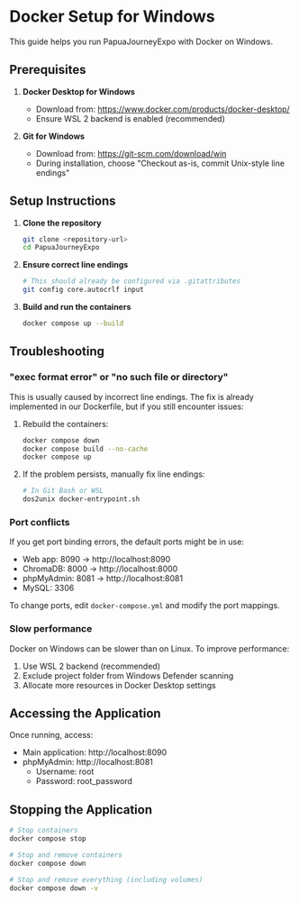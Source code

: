 # Docker Setup for Windows

This guide helps you run PapuaJourneyExpo with Docker on Windows.

## Prerequisites

1. **Docker Desktop for Windows**
   - Download from: https://www.docker.com/products/docker-desktop/
   - Ensure WSL 2 backend is enabled (recommended)

2. **Git for Windows**
   - Download from: https://git-scm.com/download/win
   - During installation, choose "Checkout as-is, commit Unix-style line endings"

## Setup Instructions

1. **Clone the repository**
   ```bash
   git clone <repository-url>
   cd PapuaJourneyExpo
   ```

2. **Ensure correct line endings**
   ```bash
   # This should already be configured via .gitattributes
   git config core.autocrlf input
   ```

3. **Build and run the containers**
   ```bash
   docker compose up --build
   ```

## Troubleshooting

### "exec format error" or "no such file or directory"
This is usually caused by incorrect line endings. The fix is already implemented in our Dockerfile, but if you still encounter issues:

1. Rebuild the containers:
   ```bash
   docker compose down
   docker compose build --no-cache
   docker compose up
   ```

2. If the problem persists, manually fix line endings:
   ```bash
   # In Git Bash or WSL
   dos2unix docker-entrypoint.sh
   ```

### Port conflicts
If you get port binding errors, the default ports might be in use:
- Web app: 8090 → http://localhost:8090
- ChromaDB: 8000 → http://localhost:8000
- phpMyAdmin: 8081 → http://localhost:8081
- MySQL: 3306

To change ports, edit `docker-compose.yml` and modify the port mappings.

### Slow performance
Docker on Windows can be slower than on Linux. To improve performance:
1. Use WSL 2 backend (recommended)
2. Exclude project folder from Windows Defender scanning
3. Allocate more resources in Docker Desktop settings

## Accessing the Application

Once running, access:
- Main application: http://localhost:8090
- phpMyAdmin: http://localhost:8081
  - Username: root
  - Password: root_password

## Stopping the Application

```bash
# Stop containers
docker compose stop

# Stop and remove containers
docker compose down

# Stop and remove everything (including volumes)
docker compose down -v
```